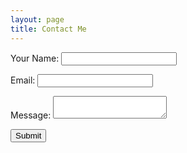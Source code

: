 ```yaml
---
layout: page
title: Contact Me
---
```

<form name="contact" netlify>
    <p>
        <label>Your Name: <input type="text" name="name" required></label>   
    </p>
    <p>
        <label>Email: <input type="email" name="name" required></label>
    </p>
    <p>
        <label>Message: <textarea name="message" required></textarea></label>
    </p>
    <p>
        <button type="submit">Submit</button>
    </p>
</form>